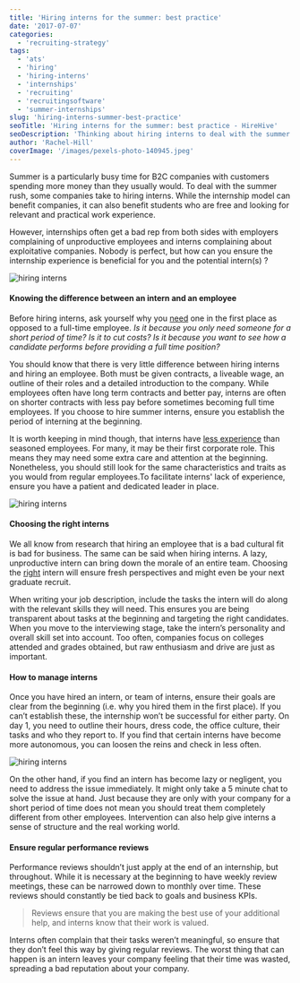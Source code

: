 ```yaml
---
title: 'Hiring interns for the summer: best practice'
date: '2017-07-07'
categories:
  - 'recruiting-strategy'
tags:
  - 'ats'
  - 'hiring'
  - 'hiring-interns'
  - 'internships'
  - 'recruiting'
  - 'recruitingsoftware'
  - 'summer-internships'
slug: 'hiring-interns-summer-best-practice'
seoTitle: 'Hiring interns for the summer: best practice - HireHive'
seoDescription: 'Thinking about hiring interns to deal with the summer rush? Before you do, take a look at our quick best practice guide for hiring interns.'
author: 'Rachel-Hill'
coverImage: '/images/pexels-photo-140945.jpeg'
---
```


Summer is a particularly busy time for B2C companies with customers spending more money than they usually would. To deal with the summer rush, some companies take to hiring interns. While the internship model can benefit companies, it can also benefit students who are free and looking for relevant and practical work experience.

However, internships often get a bad rep from both sides with employers complaining of unproductive employees and interns complaining about exploitative companies. Nobody is perfect, but how can you ensure the internship experience is beneficial for you and the potential intern(s) ?

![hiring interns](/images/happy-intern-vs.-sad-intern-1-e1499266212233.png)

#### **Knowing the difference between an intern and an employee**

Before hiring interns, ask yourself why you [need](https://www.sba.gov/blogs/5-tips-hiring-and-managing-summer-intern) one in the first place as opposed to a full-time employee. _Is it because you only need someone for a short period of time? Is it to cut costs? Is it because you want to see how a candidate performs before providing a full time position?_

You should know that there is very little difference between hiring interns and hiring an employee. Both must be given contracts, a liveable wage, an outline of their roles and a detailed introduction to the company. While employees often have long term contracts and better pay, interns are often on shorter contracts with less pay before sometimes becoming full time employees. If you choose to hire summer interns, ensure you establish the period of interning at the beginning.

It is worth keeping in mind though, that interns have [less experience](https://www.entrepreneur.com/article/179332) than seasoned employees. For many, it may be their first corporate role. This means they may need some extra care and attention at the beginning. Nonetheless, you should still look for the same characteristics and traits as you would from regular employees.To facilitate interns' lack of experience, ensure you have a patient and dedicated leader in place.

![hiring interns](/images/intern-e1499266536668.png)

#### **Choosing the right interns**

We all know from research that hiring an employee that is a bad cultural fit is bad for business. The same can be said when hiring interns. A lazy, unproductive intern can bring down the morale of an entire team. Choosing the [right](https://www.themuse.com/advice/hiring-summer-interns-5-ways-to-make-the-most-of-them) intern will ensure fresh perspectives and might even be your next graduate recruit.

When writing your job description, include the tasks the intern will do along with the relevant skills they will need. This ensures you are being transparent about tasks at the beginning and targeting the right candidates. When you move to the interviewing stage, take the intern’s personality and overall skill set into account. Too often, companies focus on colleges attended and grades obtained, but raw enthusiasm and drive are just as important.

#### **How to manage interns**

Once you have hired an intern, or team of interns, ensure their goals are clear from the beginning (i.e. why you hired them in the first place). If you can’t establish these, the internship won’t be successful for either party. On day 1, you need to outline their hours, dress code, the office culture, their tasks and who they report to. If you find that certain interns have become more autonomous, you can loosen the reins and check in less often.

![hiring interns](/images/checklist-e1499266797666.png)

On the other hand, if you find an intern has become lazy or negligent, you need to address the issue immediately. It might only take a 5 minute chat to solve the issue at hand. Just because they are only with your company for a short period of time does not mean you should treat them completely different from other employees. Intervention can also help give interns a sense of structure and the real working world.

#### **Ensure regular performance reviews**

Performance reviews shouldn’t just apply at the end of an internship, but throughout. While it is necessary at the beginning to have weekly review meetings, these can be narrowed down to monthly over time. These reviews should constantly be tied back to goals and business KPIs.

> Reviews ensure that you are making the best use of your additional help, and interns know that their work is valued.

Interns often complain that their tasks weren’t meaningful, so ensure that they don’t feel this way by giving regular reviews. The worst thing that can happen is an intern leaves your company feeling that their time was wasted, spreading a bad reputation about your company.
